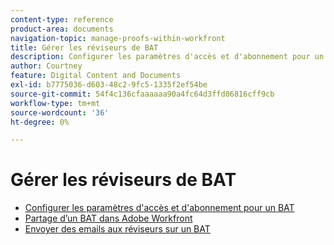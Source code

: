 ```yaml
---
content-type: reference
product-area: documents
navigation-topic: manage-proofs-within-workfront
title: Gérer les réviseurs de BAT
description: Configurer les paramètres d'accès et d'abonnement pour un BAT
author: Courtney
feature: Digital Content and Documents
exl-id: b7775036-d603-48c2-9fc5-1335f2ef54be
source-git-commit: 54f4c136cfaaaaaa90a4fc64d3ffd06816cff9cb
workflow-type: tm+mt
source-wordcount: '36'
ht-degree: 0%

---
```


# Gérer les réviseurs de BAT

* [Configurer les paramètres d&#39;accès et d&#39;abonnement pour un BAT](../../../../review-and-approve-work/proofing/managing-proofs-within-workfront/configure-access-subscription-settings-proof.md)
* [Partage d’un BAT dans Adobe Workfront](../../../../review-and-approve-work/proofing/managing-proofs-within-workfront/share-a-proof-in-workfront.md)
* [Envoyer des emails aux réviseurs sur un BAT](../../../../review-and-approve-work/proofing/managing-proofs-within-workfront/send-email-messages-to-users-proof.md)
